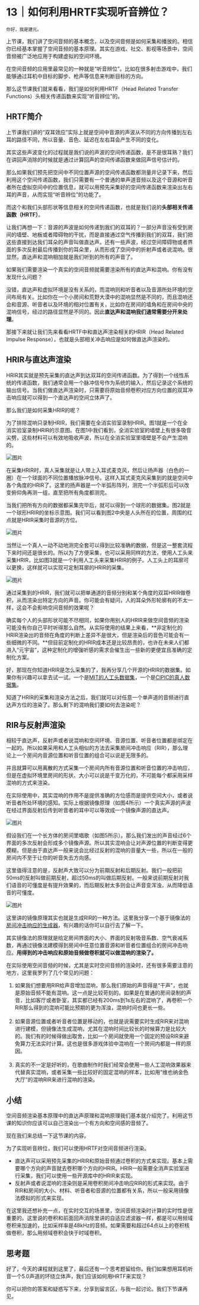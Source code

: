 # 13｜如何利用HRTF实现听音辨位？

    你好，我是建元。

上节课，我们讲了空间音频的基本概念，以及空间音频是如何采集和播放的。相信你已经基本掌握了空间音频的基本原理。其实在游戏、社交、影视等场景中，空间音频被广泛地应用于构建虚拟的空间环境。

在空间音频的应用里最常见的一种就是“听音辨位”。比如在很多射击游戏中，我们能够通过耳机中目标的脚步、枪声等信息来判断目标的方向。

那么这节课我们就来看看，我们是如何利用HRTF（Head Related Transfer Functions）头相关传递函数来实现“听音辨位”的。

## HRTF简介

上节课我们讲的“双耳效应”实际上就是空间中音源的声波从不同的方向传播到左右耳的路径不同，所以音量、音色、延迟在左右耳会产生不同的变化。

其实这些声波变化的过程就是我们说的声波的空间传递函数，是不是很耳熟？我们在讲回声消除的时候就是通过计算回声的空间传递函数来做回声信号估计的。

那么如果我们预先把空间中不同位置声源的空间传递函数都测量并记录下来，然后利用这个空间传递函数，我们只需要有一个普通的单声道音频以及这个音源和听音者所在虚拟空间中的位置信息，就可以用预先采集好的空间传递函数来渲染出左右耳的声音，从而实现“听音辨位”的功能了。

而这个和我们头部形状等信息相关的空间传递函数，也就是我们说的**头部相关传递函数（HRTF）**。

让我们再想一下：音源的声波是如何传递到我们的双耳的？一部分声音没有受到房间的墙壁、地板或者障碍物的干扰，而是直接通过空气传播到我们的双耳，我们把这些直接到达我们耳朵的声音叫做直达声。还有一些声波，经过空间障碍物或者界面的多次反射最后传播到你的耳朵里，从而形成了空间中的折射声或者说混响。很显然，直达声和混响相加就是我们听到的所有的声音了。

如果我们需要渲染一个真实的空间音频就需要渲染所有的直达声和混响。你有没有发现什么问题？

没错，直达声和虚拟环境是没有关系的，而混响则和听音者以及音源所处环境的空间布局有关。比如你在一个小房间和荒野大漠中的混响显然是不同的，而且混响还会和音源、听音者以及环境的相对位置有关，比如你在房间的墙角和在房间中央的混响信号，经过的路径显然是不同的。因此**直达声和混响我们通常需要分开来处理**。

那接下来就让我们先来看看HRTF中和直达声渲染相关的HRIR（Head Related Impulse Response），也就是头部相关冲击响应是如何做直达声渲染的。

## HRIR与直达声渲染

HRIR其实就是预先采集的直达声到达双耳的空间传递函数。为了得到一个线性系统的传递函数，我们通常会用一个脉冲信号作为系统的输入，然后记录这个系统的输出信号。当我们做直达声渲染时，只需要将原始音频卷积对应方向位置的双耳冲击响应就可以得到一个直达声的空间立体声了。

那么我们是如何采集HRIR的呢？

为了排除混响只录制HRIR，我们需要在全消实验室录制HRIR。图1就是一个在全消实验室录制HRIR的示意图。在图1中我们看到，全消实验室的墙壁上有很多吸音尖劈，这些材料可以有效地吸收声波，所以在全消实验室里墙壁是不会产生混响的。

![图片](https://static001.geekbang.org/resource/image/e5/46/e5c737657feddb436a159046bf283a46.png?wh=600x468 "图1 全消实验室真人录制HRIR")

在采集HRIR时，真人采集就是让人带上入耳式麦克风，然后让扬声器（白色的一圈）在一个球面的不同位置播放脉冲信号。这样入耳式麦克风采集到的就是空间中各个角度的HRIR了。这里的扬声器是一个半弧形阵列，测完一个半弧形后可以改变俯仰角再测一组，直至把所有角度都测完。

当我们把所有方向的数据都采集完毕后，就可以得到一个球形的数据集。图2就是一个球形HRIR的坐标示意图。我们可以看到图2中央是人头所在的位置，周围的红点就是HRIR采集时音源的方位。

![图片](https://static001.geekbang.org/resource/image/7e/7f/7e08650053855c45271c39111b7e937f.png?wh=760x508 "图2 HRIR的采集点的空间分布")

当然让一个真人一动不动地测完全套可以得到比较准确的数据，但是这一整套流程下来时间还是很长的。所以为了方便采集，也可以采用同样的方法，使用人工头来采集HRIR，比如图3就是一个利用人工头来采集HRIR的例子。人工头上的耳廓可以更换，这样就可以实现可定制耳廓的HRIR的采集。

![图片](https://static001.geekbang.org/resource/image/33/5b/33dfc359c01c67b7ac62f35ebf77385b.gif?wh=774x759 "图3 全消实验室人工头录制HRIR")

通过采集到的HRIR，我们就可以把单通道的音频分别和某个角度的双耳HRIR做卷积，从而渲染出特定方向的声音。你可能会有疑问，人的耳朵外形轮廓有的不太一样，这会不会影响空间音频的效果呢？

确实每个人的头部形状可能不尽相同，如果你用别人的HRIR来做空间音频的渲染可能没有你自己平时听得那么自然。从实际使用的结果上来看，**非定制化的HRIR渲染出的音频在角度的判断上差异不是很大，但是渲染后的音色可能会有一些细微的不同。**但目前定制化的HRIR成本还是比较昂贵的，也许在未来人们都进入“元宇宙”，这种定制化的增强听感的需求会催生出一些新的更便宜且准确的定制化方案。

好，那现在你知道HRIR是怎么采集的了，我再分享几个开源的HRIR的数据集。如果你有兴趣可以拿去试一试。一个是[MIT的人工头数据集](http://sofacoustics.org/data/database/mit)，一个是[CIPIC的真人数据集](http://sofacoustics.org/data/database/cipic)。

知道了HRIR的采集和渲染方法之后，我们就可以对任意一个单声道的音频进行直达声方位的渲染了。那么剩下的混响我们要如何去渲染呢？

## RIR与反射声渲染

相较于直达声，反射声或者说混响和空间环境、音源位置、听音者位置都是绑定在一起的。所以如果采用和人工头相似的方法去采集房间冲击响应（RIR），那么理论上一个房间内音源位置和听音位置的组合可以说是无限多的。

并且就算可以用离散的方式采集一个房间内所有音源位置和听音位置的冲击响应，但是在虚拟环境里房间的形状、大小可以说是千变万化的，不可能每个都采用采样混响的方式来渲染。

在实际使用中，其实混响的作用不是提供准确的方位感而是提供空间大小，或者说听音者所处环境的感知。实际上根据镜像原理（如图4所示）一个真实声源的声波在经过界面反射后传到听音者的耳中可以等效成一个镜像声源的直达声。

![图片](https://static001.geekbang.org/resource/image/40/7c/4003fa2187d724886f2520ccb84afd7c.png?wh=631x349 "图4 折射声镜像原理")

假设我们在一个长方体的房间里唱歌（如图5所示）。那么我们发出的声音经过6个界面的多次反射会形成多个镜像声源。所以其实混响会让对声源位置的判断变得更模糊，但是由于直达声一般来说会比经过反射的混响的音量大一些，所以在一般的房间内不至于让你的听音失去方向感。

这里值得注意的是，反射声大致可以分为前期反射和后期反射。我们一般把前50ms的反射叫做前期反射，超过50ms的叫做后期反射。一般来说前期反射对我们语音的可懂度是有提升效果的，而后期反射太多则会让声音变浑浊，从而降低语音的可懂度。

![图片](https://static001.geekbang.org/resource/image/4f/55/4f0dd07238bc9df4987yyb49464d1a55.png?wh=1217x679 "图5 长方体房间内的反射波示意图")

这里讲的镜像原理其实也就是生成RIR的一种方法。这里我分享一个基于镜像法的[房间冲击响应的生成器](https://github.com/ehabets/RIR-Generator)，有兴趣的话你可以自行去了解一下。

其实镜像法的原理就是给定房间界面的大小、界面的反射吸音系数、空气衰减系数，再通过镜像法建模得到房间中任意位置音源和听音者位置组合的房间冲击响应。**用得到的冲击响应和原始音频做卷积就可以做混响的渲染了。**

在实际使用空间音频的时候，尤其是实时空间音频的渲染时，还有很多需要注意的地方，这里我罗列了几个常见的问题：

1.  如果我们想要用RIR给声音增加混响，那么我们原始的声音得是“干声”，也就是原始音频不能有混响。这一点是比较苛刻的。如果是在普通的房间录制的声音，比如客厅或者卧室，其实都已经有200ms到1s左右的混响了，再卷积一个RIR那么得到的混响可能比预期的更为浑浊，混响时间也更长一些。  
     
2.  如果音源位置或者听音者位置是移动的，也就是说需要实时生成RIR来对混响进行建模，但镜像法生成混响，尤其在混响时间比较长的时候算力是比较大的。我们有的时候得做出取舍，比如一个房间就使用一个固定的预设RIR来避免算力无法实时计算。这也是很多游戏体验中混响在一个房间内都是一样的原因。  
     
3.  真实的不一定是好听的，在歌曲制作时我们经常会使用一些人工混响效果器来代替真实混响，或者采集一些比较好的固定混响的样本，比如用“维也纳金色大厅”的混响RIR来进行混响的渲染。

## 小结

空间音频渲染基本原理中的直达声原理和混响原理我们基本就介绍完了。利用这节课的知识你应该可以自己渲染出一个有方向和空间感的音频了。

现在我们来总结一下这节课的内容。

为了实现听音辨位，我们可以使用HRTF对空间音频进行渲染。

*   直达声可以采用预先采集的HRIR和原始音频通过卷积的方式来实现。基本上需要哪个方向的声音就去卷积哪个方向的HRIR。HRIR一般需要全消声实验室进行采集，我们可以使用一些开源库中的HRIR来实现。
*   反射声或者说混响的渲染则是采用卷积房间冲击响应RIR的形式来实现。由于RIR和房间的大小、材料、听音者和音源的位置都有关系，所以一般采用镜像法模拟的形式来实现。

在这里我还想补充一点，在实时交互的场景里，空间音频渲染时计算的实时性是很重要的。这里说的卷积和前面回声消除里讲的自适应滤波器一样，都是可以用频域卷积来加速的，比如采样率是48kHz的音频。如果需要和超过64点以上的卷积核做卷积，那么用频域卷积会快于时域卷积。

## 思考题

好了，今天的课程就到这里了，最后还有一个思考题留给你。我们如果想用耳机听音一个5.0声道的环绕立体声，我们应该如何用HRTF来实现？

你可以把你的答案和疑惑写下来，分享到留言区，与我一起讨论。我们下节课再见。
    